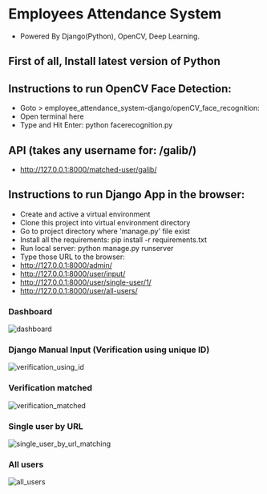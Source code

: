 # Employees Attendance System
* Powered By Django(Python), OpenCV, Deep Learning.

## First of all, Install latest version of Python

## Instructions to run OpenCV Face Detection:
* Goto > employee_attendance_system-django/openCV_face_recognition:
* Open terminal here
* Type and Hit Enter: python facerecognition.py

## API (takes any username for: /galib/)
* http://127.0.0.1:8000/matched-user/galib/

## Instructions to run Django App in the browser:
* Create and active a virtual environment
* Clone this project into virtual environment directory
* Go to project directory where 'manage.py' file exist
* Install all the requirements: pip install -r requirements.txt
* Run local server: python manage.py runserver
* Type those URL to the browser: 
* http://127.0.0.1:8000/admin/
* http://127.0.0.1:8000/user/input/
* http://127.0.0.1:8000/user/single-user/1/
* http://127.0.0.1:8000/user/all-users/

### Dashboard
![dashboard](https://user-images.githubusercontent.com/23103980/53756769-2f631900-3ee4-11e9-8fb9-e042d85d23df.png)

### Django Manual Input (Verification using unique ID)
![verification_using_id](https://user-images.githubusercontent.com/23103980/53756786-3e49cb80-3ee4-11e9-9755-11cfcfd7ba6c.png)

### Verification matched
![verification_matched](https://user-images.githubusercontent.com/23103980/53756797-473a9d00-3ee4-11e9-86b9-0cd0546823ba.png)

### Single user by URL 
![single_user_by_url_matching](https://user-images.githubusercontent.com/23103980/53756827-5a4d6d00-3ee4-11e9-9bd9-291f4e1f5bef.PNG)

### All users
![all_users](https://user-images.githubusercontent.com/23103980/53756814-528dc880-3ee4-11e9-9b57-569377684abb.png)
